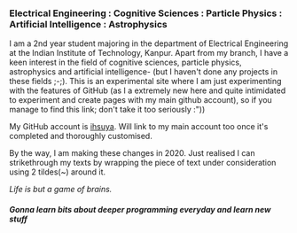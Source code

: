 ### Electrical Engineering : Cognitive Sciences : Particle Physics : Artificial Intelligence : Astrophysics

I am a 2nd year student majoring in the department of Electrical Engineering at the Indian Institute of Technology, Kanpur. Apart from my branch, I have a keen interest in the field of cognitive sciences, particle physics, astrophysics and artificial intelligence- (but I haven't done any projects in these fields ;-;). This is an experimental site where I am just experimenting with the features of GitHub (as I a extremely new here and quite intimidated to experiment and create pages with my main github account), so if you manage to find this link; don't take it too seriously :"))

My GitHub account is [ihsuya](https://ihsuya.github.io/). Will link to my main account too once it's completed and thoroughly customised.

By the way, I am making these changes in 2020. Just realised I can strikethrough my texts by wrapping the piece of text under consideration using 2 tildes(~) around it. 

*Life is but a game of brains.*

##### Gonna learn bits about deeper programming everyday and learn new stuff







